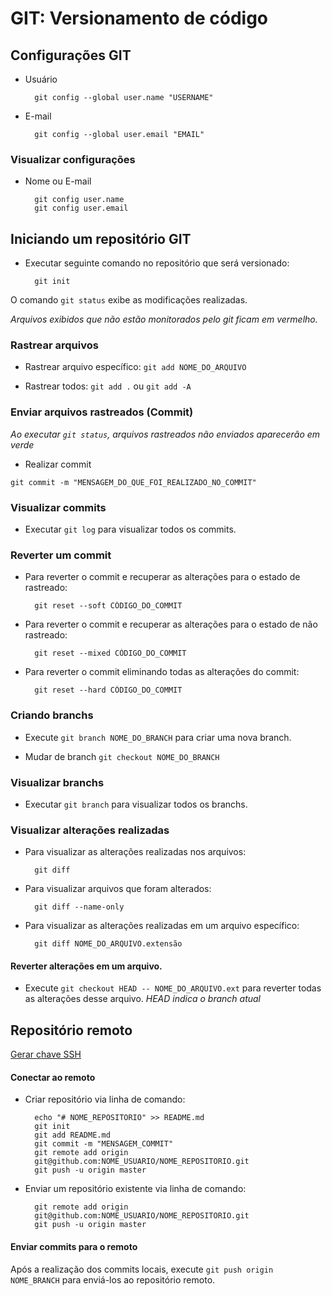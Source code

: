 # GIT: Versionamento de código

## Configurações GIT

* Usuário

        git config --global user.name "USERNAME"

* E-mail

        git config --global user.email "EMAIL"

### Visualizar configurações

* Nome ou E-mail

        git config user.name
        git config user.email

## Iniciando um repositório GIT

* Executar seguinte comando no repositório que será versionado:

        git init

O comando ```git status``` exibe as modificações realizadas.

*Arquivos exibidos que não estão monitorados pelo git ficam em vermelho.*

### Rastrear arquivos

* Rastrear arquivo específico: ```git add NOME_DO_ARQUIVO```

* Rastrear todos: ```git add .``` ou ```git add -A```

### Enviar arquivos rastreados (Commit)

*Ao executar ```git status```, arquivos rastreados não enviados aparecerão em verde*

* Realizar commit

```git commit -m "MENSAGEM_DO_QUE_FOI_REALIZADO_NO_COMMIT"```

### Visualizar commits

* Executar ```git log``` para visualizar todos os commits.

### Reverter um commit

* Para reverter o commit e recuperar as alterações para o estado de rastreado:

        git reset --soft CÓDIGO_DO_COMMIT

* Para reverter o commit e recuperar as alterações para o estado de não rastreado:

        git reset --mixed CÓDIGO_DO_COMMIT

* Para reverter o commit eliminando todas as alterações do commit:

        git reset --hard CÓDIGO_DO_COMMIT

### Criando branchs

* Execute ```git branch NOME_DO_BRANCH``` para criar uma nova branch.

* Mudar de branch ```git checkout NOME_DO_BRANCH```

### Visualizar branchs

* Executar ```git branch``` para visualizar todos os branchs.

### Visualizar alterações realizadas

* Para visualizar as alterações realizadas nos arquivos:
        
        git diff

* Para visualizar arquivos que foram alterados:

        git diff --name-only

* Para visualizar as alterações realizadas em um arquivo específico:

        git diff NOME_DO_ARQUIVO.extensão

#### Reverter alterações em um arquivo.

* Execute ```git checkout HEAD -- NOME_DO_ARQUIVO.ext``` para reverter todas as alterações desse arquivo. *HEAD indica o branch atual*

## Repositório remoto

[Gerar chave SSH](https://help.github.com/articles/generating-a-new-ssh-key-and-adding-it-to-the-ssh-agent/)

#### Conectar ao remoto

* Criar repositório via linha de comando:

        echo "# NOME_REPOSITORIO" >> README.md
        git init
        git add README.md
        git commit -m "MENSAGEM_COMMIT"
        git remote add origin 
        git@github.com:NOME_USUARIO/NOME_REPOSITORIO.git
        git push -u origin master


* Enviar um repositório existente via linha de comando:

        git remote add origin 
        git@github.com:NOME_USUARIO/NOME_REPOSITORIO.git
        git push -u origin master

#### Enviar commits para o remoto

Após a realização dos commits locais, execute ```git push origin NOME_BRANCH``` para enviá-los ao repositório remoto.



